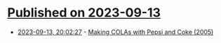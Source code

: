 # [Published on 2023-09-13](index.md)

* [2023-09-13, 20:02:27](https://lobste.rs/s/zz7age/making_colas_with_pepsi_coke_2005) - [Making COLAs with Pepsi and Coke (2005)](https://www.piumarta.com/software/cola/colas-whitepaper.pdf)
